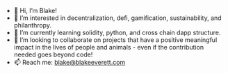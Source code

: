 - 👋 Hi, I’m Blake!
- 👀 I’m interested in decentralization, defi, gamification, sustainability, and philanthropy.
- 🌱 I’m currently learning solidity, python, and cross chain dapp structure.
- 💞️ I’m looking to collaborate on projects that have a positive meaningful impact in the lives of people and animals - even if the contribution needed goes beyond code!
- 📫 Reach me: blake@blakeeverett.com


